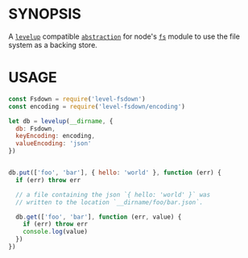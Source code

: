 # SYNOPSIS
A [`levelup`][0] compatible [`abstraction`][1] for node's [`fs`][2]
module to use the file system as a backing store.

# USAGE
```js
const Fsdown = require('level-fsdown')
const encoding = require('level-fsdown/encoding')

let db = levelup(__dirname, {
  db: Fsdown,
  keyEncoding: encoding,
  valueEncoding: 'json'
})


db.put(['foo', 'bar'], { hello: 'world' }, function (err) {
  if (err) throw err

  // a file containing the json `{ hello: 'world' }` was
  // written to the location `__dirname/foo/bar.json`.

  db.get(['foo', 'bar'], function (err, value) {
    if (err) throw err
    console.log(value)
  })
})
```

[0]:https://github.com/level/levelup
[1]:https://github.com/level/leveldown
[2]:https://nodejs.org/api/fs.html

